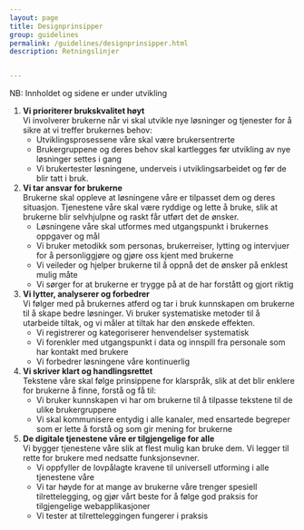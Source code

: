 ```yaml
---
layout: page
title: Designprinsipper
group: guidelines
permalink: /guidelines/designprinsipper.html
description: Retningslinjer


---
```


<div id="alert-no-arrow" class="a-message a-message-error a-message--arrow-off a-message--fullwidth mb-2 a-py-minus-1">
  NB: Innholdet og sidene er under utvikling
</div>

<ol class="a-circle-list ">
  <li><b>Vi prioriterer brukskvalitet høyt</b>
    <br>Vi involverer brukerne når vi skal utvikle nye løsninger og tjenester for å sikre at vi treffer brukernes behov:
    <ul>
      <li>Utviklingsprosessene våre skal være brukersentrerte</li>
      <li>Brukergruppene og deres behov skal kartlegges før utvikling av nye løsninger settes i gang</li>
      <li>Vi brukertester løsningene, underveis i utviklingsarbeidet og før de blir tatt i bruk.</li>
    </ul>
  </li>
  <li>
    <b>Vi tar ansvar for brukerne</b>
    <br>Brukerne skal oppleve at løsningene våre er tilpasset dem og deres situasjon. Tjenestene våre skal være ryddige og lette å bruke, slik at brukerne blir selvhjulpne og raskt får utført det de ønsker.
    <ul>
      <li>Løsningene våre skal utformes med utgangspunkt i brukernes oppgaver og mål</li>
      <li>Vi bruker metodikk som personas, brukerreiser, lytting og intervjuer for å personliggjøre og gjøre oss kjent med brukerne</li>
      <li>Vi veileder og hjelper brukerne til å oppnå det de ønsker på enklest mulig måte</li>
      <li>Vi sørger for at brukerne er trygge på at de har forstått og gjort riktig</li>
    </ul>
  </li>
  <li>
    <b>Vi lytter, analyserer og forbedrer</b>
    <br>Vi følger med på brukernes atferd og tar i bruk kunnskapen om brukerne til å skape bedre løsninger. Vi bruker systematiske metoder til å utarbeide tiltak, og vi måler at tiltak har den ønskede effekten.
    <ul>
      <li>Vi registrerer og kategoriserer henvendelser systematisk</li>
      <li>Vi forenkler med utgangspunkt i data og innspill fra personale som har kontakt med brukere</li>
      <li>Vi forbedrer løsningene våre kontinuerlig</li>
    </ul>
  </li>
  <li>
    <b>Vi skriver klart og handlingsrettet</b>
    <br>Tekstene våre skal følge prinsippene for klarspråk, slik at det blir enklere for brukerne å finne, forstå og få til:
    <ul>
      <li>Vi bruker kunnskapen vi har om brukerne til å tilpasse tekstene til de ulike brukergruppene</li>
      <li>Vi skal kommunisere entydig i alle kanaler, med ensartede begreper som er lette å forstå og som gir mening for brukerne</li>
    </ul>
  </li>
  <li>
    <b>De digitale tjenestene våre er tilgjengelige for alle</b>
    <br>Vi bygger tjenestene våre slik at flest mulig kan bruke dem. Vi legger til rette for brukere med nedsatte funksjonsevner.
    <ul>
      <li>Vi oppfyller de lovpålagte kravene til universell utforming i alle tjenestene våre</li>
      <li>Vi tar høyde for at mange av brukerne våre trenger spesiell tilrettelegging, og gjør vårt beste for å følge god praksis for tilgjengelige webapplikasjoner</li>
      <li>Vi tester at tilretteleggingen fungerer i praksis</li>
    </ul>
  </li>
</ol>
